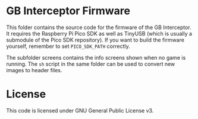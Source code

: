 # GB Interceptor Firmware

This folder contains the source code for the firmware of the GB Interceptor. It requires the Raspberry Pi Pico SDK as well as TinyUSB (which is usually a submodule of the Pico SDK repository). If you want to build the firmware yourself, remember to set `PICO_SDK_PATH` correctly.

The subfolder screens contains the info screens shown when no game is running. The `sh` script in the same folder can be used to convert new images to header files.

# License

This code is licensed under GNU General Public License v3.
